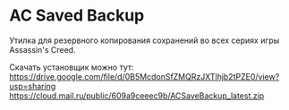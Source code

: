 AC Saved Backup
=============

Утилка для резервного копирования сохранений во всех сериях игры Assassin's Creed.

Скачать установщик можно тут:
    https://drive.google.com/file/d/0B5McdonSfZMQRzJXTlhjb2tPZE0/view?usp=sharing
    https://cloud.mail.ru/public/609a9ceeec9b/ACSaveBackup_latest.zip
